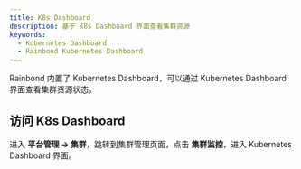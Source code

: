 ```yaml
---
title: K8s Dashboard
description: 基于 K8s Dashboard 界面查看集群资源
keywords:
  - Kubernetes Dashboard
  - Rainbond Kubernetes Dashboard
---
```


Rainbond 内置了 Kubernetes Dashboard，可以通过 Kubernetes Dashboard 界面查看集群资源状态。

## 访问 K8s Dashboard

进入 **平台管理 -> 集群**，跳转到集群管理页面，点击 **集群监控**，进入 Kubernetes Dashboard 界面。

